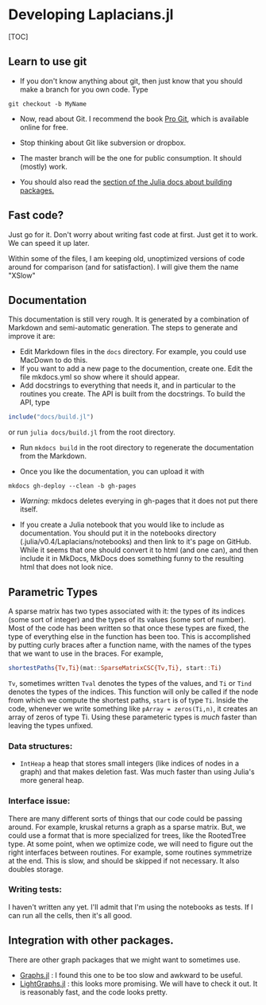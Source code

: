 # Developing Laplacians.jl

[TOC]

## Learn to use git

* If you don't know anything about git, then just know that you should make a branch for you own code.  Type

~~~
git checkout -b MyName
~~~

* Now, read about Git.  I recommend the book
[Pro Git](https://git-scm.com/book/en/v2), which is available online for free.

* Stop thinking about Git like subversion or dropbox.

* The master branch will be the one for public consumption. It should (mostly) work.

* You should also read the 
[section of the Julia docs about building packages.](http://docs.julialang.org/en/release-0.4/manual/packages/#package-development)

## Fast code?

Just go for it.
Don't worry about writing fast code at first.
Just get it to work.
We can speed it up later.


Within some of the files, I am keeping old, unoptimized versions of code around for comparison (and for satisfaction).  I will give them the name "XSlow"

## Documentation

This documentation is still very rough.
It is generated by a combination of Markdown and semi-automatic generation.  The steps to generate and improve it are:

* Edit Markdown files in the `docs` directory.  For example, you could use MacDown to do this.
* If you want to add a new page to the documention, create one.  Edit the file mkdocs.yml so show where it should appear.
* Add docstrings to everything that needs it, and in particular to the routines you create.  The API is built from the docstrings.  To build the API, type

~~~julia
include("docs/build.jl")
~~~

or run `julia docs/build.jl` from the root directory.

* Run `mkdocs build` in the root directory to regenerate the documentation from the Markdown.

* Once you like the documentation, you can upload it with 

~~~
mkdocs gh-deploy --clean -b gh-pages
~~~

* *Warning:* mkdocs deletes everying in gh-pages that it does not put there itself.

* If you create a Julia notebook that you would like to include as documentation.   You should
   put it in the notebooks directory (.julia/v0.4/Laplacians/notebooks) and then link to it's page on GitHub.  While it seems that one should convert it to html (and one can), and then include it in MkDocs, MkDocs does something funny to the resulting html that does not look nice.




## Parametric Types

A sparse matrix has two types associated with it: the types of its indices (some sort of integer) and the types of its values (some sort of number).  Most of the code has been written so that once these types are fixed, the type of everything else in the function has been too.  This is accomplished by putting curly braces after a function name, with the names of the types that we want to use in the braces.  For example,

~~~julia
shortestPaths{Tv,Ti}(mat::SparseMatrixCSC{Tv,Ti}, start::Ti)
~~~

`Tv`, sometimes written `Tval` denotes the types of the values, and `Ti` or `Tind` denotes the types of the indices.  This function will only be called if the node from which we compute the shortest paths, `start` is of type `Ti`.  Inside the code, whenever we write something like `pArray = zeros(Ti,n)`, it creates an array of zeros of type Ti.  Using these parameteric types is *much* faster than leaving the types unfixed.

### Data structures:

* `IntHeap` a heap that stores small integers (like indices of nodes in a graph) and that makes deletion fast.  Was much faster than using Julia's more general heap.

### Interface issue:
There are many different sorts of things that our code could be passing around.  For example, kruskal returns a graph as a sparse matrix.  But, we could use a format that is more specialized for trees, like the RootedTree type.  At some point, when we optimize code, we will need to figure out the right interfaces between routines.  For example, some routines symmetrize at the end.  This is slow, and should be skipped if not necessary.  It also doubles storage.

### Writing tests:
I haven't written any yet.  I'll admit that I'm using the notebooks as tests.  If I can run all the cells, then it's all good.

## Integration with other packages.

There are other graph packages that we might want to sometimes use.

* [Graphs.jl](http://github.com/JuliaLang/Graphs.jl) : I found this one to be too slow and awkward to be useful.
* [LightGraphs.jl](http://github.com/JuliaGraphs/LightGraphs.jl) : this looks more promising.  We will have to check it out.  It is reasonably fast, and the code looks pretty.

